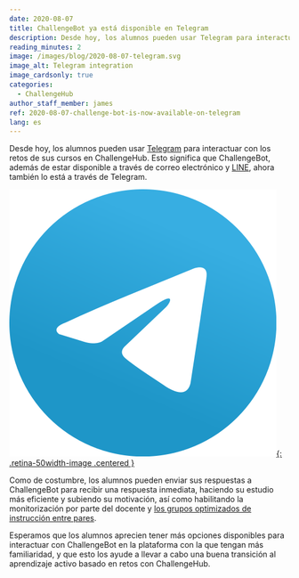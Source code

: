 ```yaml
---
date: 2020-08-07
title: ChallengeBot ya está disponible en Telegram
description: Desde hoy, los alumnos pueden usar Telegram para interactuar con los retos de sus cursos en ChallengeHub. Esto significa que ChallengeBot, además de estar disponible a través de correo electrónico y LINE, ahora también lo está a través de Telegram.
reading_minutes: 2
image: /images/blog/2020-08-07-telegram.svg
image_alt: Telegram integration
image_cardsonly: true
categories:
  - ChallengeHub
author_staff_member: james
ref: 2020-08-07-challenge-bot-is-now-available-on-telegram
lang: es
---
```


Desde hoy, los alumnos pueden usar [Telegram](https://telegram.org) para interactuar con los retos de sus cursos en ChallengeHub.
Esto significa que ChallengeBot, además de estar disponible a través de correo electrónico y [LINE](https://line.me/es-MX/), ahora también lo está a través de Telegram.

[![Telegram](/images/blog/2020-08-07-telegram.svg){: .retina-50width-image .centered }](https://telegram.org)

Como de costumbre, los alumnos pueden enviar sus respuestas a ChallengeBot para recibir una respuesta inmediata,
haciendo su estudio más eficiente y subiendo su motivación, así como habilitando la monitorización por parte del docente y [los grupos optimizados de instrucción entre pares]( /2020/04/10/announcing-study-teams/ ).

Esperamos que los alumnos aprecien tener más opciones disponibles para interactuar con ChallengeBot en la plataforma con la que tengan más familiaridad,
y que esto los ayude a llevar a cabo una buena transición al aprendizaje activo basado en retos con ChallengeHub.
